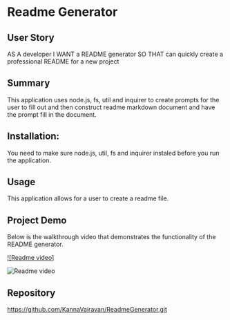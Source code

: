 # Readme Generator

## User Story

AS A developer
I WANT a README generator
SO THAT can quickly create a professional README for a new project

## Summary

This application uses node.js, fs, util and inquirer to create prompts for the user to fill out and then construct readme markdown document and have the prompt fill in the document.

## Installation:

You need to make sure node.js, util, fs and inquirer instaled before you run the application.

## Usage

This application allows for a user to create a readme file.

## Project Demo

Below is the walkthrough video that demonstrates the functionality of the README generator.<br/>

[![Readme video]](https://drive.google.com/file/d/s-m25gctjgZOTRQ3HRO9osJY71jPMN4L/view)

<img src="./assets/Video/GenerateReadme.gif" alt="Readme video"  >

## Repository

https://github.com/KannaVairavan/ReadmeGenerator.git
